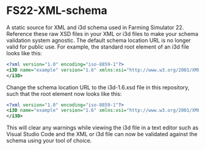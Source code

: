 # FS22-XML-schema
A static source for XML and i3d schema used in Farming Simulator 22.  Reference these raw XSD files in your XML or i3d files to make your schema validation system agnostic.  The default schema location URL is no longer valid for public use.  For example, the standard root element of an i3d file looks like this:

```xml
<?xml version="1.0" encoding="iso-8859-1"?>
<i3D name="example" version="1.6" xmlns:xsi="http://www.w3.org/2001/XMLSchema-instance" xsi:noNamespaceSchemaLocation="http://i3d.giants.ch/schema/i3d-1.6.xsd">
</i3D>
```

Change the schema location URL to the i3d-1.6.xsd file in this repository, such that the root element now looks like this:

```xml
<?xml version="1.0" encoding="iso-8859-1"?>
<i3D name="example" version="1.6" xmlns:xsi="http://www.w3.org/2001/XMLSchema-instance" xsi:noNamespaceSchemaLocation="https://raw.githubusercontent.com/hungrycowdesign/FS22-XML-schema/main/i3d-1.6.xsd">
</i3D>
```

This will clear any warnings while viewing the i3d file in a text editor such as Visual Studio Code and the XML or i3d file can now be validated against the schema using your tool of choice.
